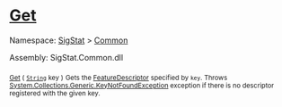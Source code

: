 # [Get](./FeatureDescriptor-100663415.md)

Namespace: [SigStat]() > [Common](./../README.md)

Assembly: SigStat.Common.dll

<sub>[Get](./FeatureDescriptor-100663415.md) ( [`String`](https://docs.microsoft.com/en-us/dotnet/api/System.String) key )</sub>              <sub>Gets the [FeatureDescriptor](https://github.com/hargitomi97/sigstat/blob/master/docs/md/SigStat/Common/FeatureDescriptor.md) specified by `key`.  Throws [System.Collections.Generic.KeyNotFoundException](https://docs.microsoft.com/en-us/dotnet/api/System.Collections.Generic.KeyNotFoundException) exception if there is no descriptor registered with the given key.</sub>
